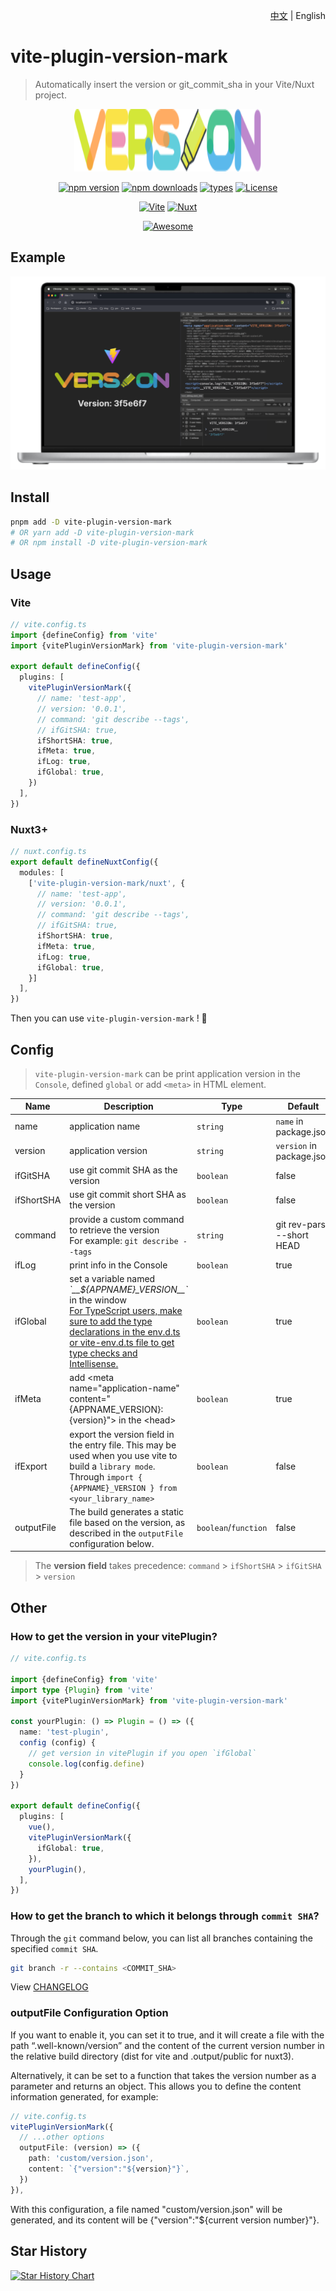 <div style="text-align: right;">

[中文](./README_ZH.md) | English

</div>

# vite-plugin-version-mark

> Automatically insert the version or git_commit_sha in your Vite/Nuxt project.

<div align="center">
  <a href="https://github.com/ZhongxuYang/vite-plugin-version-mark/tree/main">
    <img src="https://raw.githubusercontent.com/ZhongxuYang/images/dev/common/version.svg" width="300px" height="100px" />
  </a>
</div>

<div align="center">

[![npm version][npm-version-src]][npm-version-href]
[![npm downloads][npm-downloads-src]][npm-downloads-href]
[![types][types-src]][types-href]
[![License][license-src]][license-href]

[![Vite][vite-src]][vite-href]
[![Nuxt][nuxt-src]][nuxt-href]

[![Awesome][awesome-src]][awesome-href]

</div>

## Example

[![](https://raw.githubusercontent.com/ZhongxuYang/images/dev/common/version-shot.png)](https://zhongxuyang.github.io/vite-plugin-version-mark)

## Install
```sh
pnpm add -D vite-plugin-version-mark
# OR yarn add -D vite-plugin-version-mark
# OR npm install -D vite-plugin-version-mark
```

## Usage
### Vite
```ts
// vite.config.ts
import {defineConfig} from 'vite'
import {vitePluginVersionMark} from 'vite-plugin-version-mark'

export default defineConfig({
  plugins: [
    vitePluginVersionMark({
      // name: 'test-app',
      // version: '0.0.1',
      // command: 'git describe --tags',
      // ifGitSHA: true,
      ifShortSHA: true,
      ifMeta: true,
      ifLog: true,
      ifGlobal: true,
    })
  ],
})
```

### Nuxt3+
```ts
// nuxt.config.ts
export default defineNuxtConfig({
  modules: [
    ['vite-plugin-version-mark/nuxt', {
      // name: 'test-app',
      // version: '0.0.1',
      // command: 'git describe --tags',
      // ifGitSHA: true, 
      ifShortSHA: true, 
      ifMeta: true, 
      ifLog: true, 
      ifGlobal: true,
    }]
  ],
})
```

Then you can use `vite-plugin-version-mark` ! 🎉

## Config

> `vite-plugin-version-mark` can be print application version in the `Console`, defined `global` or add `<meta>` in HTML element. 

| Name | Description | Type | Default | Supported |
| --- | --- | --- | --- | --- |
| name | application name | `string` | `name` in package.json | `0.0.1+` |
| version | application version | `string` | `version` in package.json | `0.0.1+` |
| ifGitSHA | use git commit SHA as the version | `boolean` | false | `0.0.1+` |
| ifShortSHA | use git commit short SHA as the version | `boolean` | false | `0.0.1+` |
| command | provide a custom command to retrieve the version <br/>For example: `git describe --tags` | `string` | git rev-parse --short HEAD | `0.0.8+` |
| ifLog | print info in the Console | `boolean` | true | `0.0.1+` |
| ifGlobal | set a variable named *\`\_\_${APPNAME}\_VERSION\_\_\`* in the window<br/>[For TypeScript users, make sure to add the type declarations in the env.d.ts or vite-env.d.ts file to get type checks and Intellisense.](https://vitejs.dev/config/shared-options.html#define) | `boolean` | true | `0.0.4+` |
| ifMeta | add \<meta name="application-name" content="{APPNAME_VERSION}: {version}"> in the \<head> | `boolean` | true | `0.0.1+` |
| ifExport | export the version field in the entry file. This may be used when you use vite to build a `library mode`.<br/>Through `import { {APPNAME}_VERSION } from <your_library_name>` | `boolean` | false | `0.0.11+` |
| outputFile | The build generates a static file based on the version, as described in the `outputFile` configuration below. | `boolean`/`function` | false | `0.1.1+` |

> The **version field** takes precedence: `command` > `ifShortSHA`  > `ifGitSHA` > `version`


## Other

### How to get the version in your vitePlugin?
```ts
// vite.config.ts

import {defineConfig} from 'vite'
import type {Plugin} from 'vite'
import {vitePluginVersionMark} from 'vite-plugin-version-mark'

const yourPlugin: () => Plugin = () => ({
  name: 'test-plugin',
  config (config) {
    // get version in vitePlugin if you open `ifGlobal`
    console.log(config.define)
  }
})

export default defineConfig({
  plugins: [
    vue(),
    vitePluginVersionMark({
      ifGlobal: true,
    }),
    yourPlugin(),
  ],
})

```

### How to get the branch to which it belongs through `commit SHA`?

Through the `git` command below, you can list all branches containing the specified `commit SHA`.

```sh
git branch -r --contains <COMMIT_SHA>
```

View [CHANGELOG](./CHANGELOG.md)

### outputFile Configuration Option

If you want to enable it, you can set it to true, and it will create a file with the path “.well-known/version” and the content of the current version number in the relative build directory (dist for vite and .output/public for nuxt3).

Alternatively, it can be set to a function that takes the version number as a parameter and returns an object. This allows you to define the content information generated, for example:

```ts
// vite.config.ts
vitePluginVersionMark({
  // ...other options
  outputFile: (version) => ({
    path: 'custom/version.json',
    content: `{"version":"${version}"}`,
  })
}),
```

With this configuration, a file named "custom/version.json" will be generated, and its content will be {"version":"${current version number}"}.

## Star History

[![Star History Chart](https://api.star-history.com/svg?repos=ZhongxuYang/vite-plugin-version-mark&type=Date)](https://star-history.com/#ZhongxuYang/vite-plugin-version-mark&Date)

<!-- Badges -->
[npm-version-src]: https://img.shields.io/npm/v/vite-plugin-version-mark/latest.svg?style=flat&colorA=18181B
[npm-version-href]: https://www.npmjs.com/package/vite-plugin-version-mark?activeTab=versions

[npm-downloads-src]: https://img.shields.io/npm/dm/vite-plugin-version-mark.svg?style=flat&colorA=18181B
[npm-downloads-href]: https://npmcharts.com/compare/vite-plugin-version-mark?interval=7&minimal=true

[types-src]: https://img.shields.io/npm/types/vite-plugin-version-mark.svg?style=flat&colorA=18181B
[types-href]: https://npmjs.com/package/vite-plugin-version-mark

[license-src]: https://img.shields.io/npm/l/vite-plugin-version-mark.svg?style=flat&colorA=18181B
[license-href]: https://npmjs.com/package/vite-plugin-version-mark

[nuxt-src]: https://img.shields.io/badge/Nuxt-18181B?&logo=nuxt.js
[nuxt-href]: https://nuxt.com

[vite-src]: https://img.shields.io/badge/Vite-18181B?&logo=vite
[vite-href]: https://vitejs.dev

[awesome-src]: https://awesome.re/mentioned-badge.svg
[awesome-href]: https://github.com/vitejs/awesome-vite#transformers
